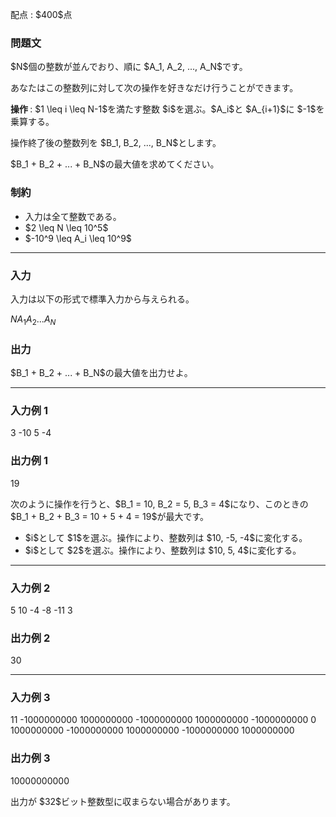 
<div>

<span>

<span>

<p>
配点 : $400$点
</p>

<div>

<section>

### **問題文**

<p>
$N$個の整数が並んでおり、順に $A_1, A_2, ..., A_N$です。
</p>

<p>
あなたはこの整数列に対して次の操作を好きなだけ行うことができます。
</p>

<p>

<strong>
操作
</strong>
: $1 \leq i \leq N-1$を満たす整数 $i$を選ぶ。$A_i$と $A_{i+1}$に $-1$を乗算する。
</p>

<p>
操作終了後の整数列を $B_1, B_2, ..., B_N$とします。
</p>

<p>
$B_1 + B_2 + ... + B_N$の最大値を求めてください。
</p>

</section>

</div>

<div>

<section>

### **制約**

<ul>

<li>
入力は全て整数である。
</li>

<li>
$2 \leq N \leq 10^5$
</li>

<li>
$-10^9 \leq A_i \leq 10^9$
</li>

</ul>

</section>

</div>

---

<div>

<div>

<section>

### **入力**

<p>
入力は以下の形式で標準入力から与えられる。
</p>

<div>

$N$$A_1$$A_2$$...$$A_N$
</div>

</section>

</div>

<div>

<section>

### **出力**

<p>
$B_1 + B_2 + ... + B_N$の最大値を出力せよ。
</p>

</section>

</div>

</div>

---

<div>

<section>

### **入力例 1**

<div>

3
-10 5 -4

</div>

</section>

</div>

<div>

<section>

### **出力例 1**

<div>

19

</div>

<p>
次のように操作を行うと、$B_1 = 10, B_2 = 5, B_3 = 4$になり、このときの $B_1 + B_2 + B_3 = 10 + 5 + 4 = 19$が最大です。
</p>

<ul>

<li>
$i$として $1$を選ぶ。操作により、整数列は $10, -5, -4$に変化する。
</li>

<li>
$i$として $2$を選ぶ。操作により、整数列は $10, 5, 4$に変化する。
</li>

</ul>

</section>

</div>

---

<div>

<section>

### **入力例 2**

<div>

5
10 -4 -8 -11 3

</div>

</section>

</div>

<div>

<section>

### **出力例 2**

<div>

30

</div>

</section>

</div>

---

<div>

<section>

### **入力例 3**

<div>

11
-1000000000 1000000000 -1000000000 1000000000 -1000000000 0 1000000000 -1000000000 1000000000 -1000000000 1000000000

</div>

</section>

</div>

<div>

<section>

### **出力例 3**

<div>

10000000000

</div>

<p>
出力が $32$ビット整数型に収まらない場合があります。
</p>

</section>

</div>

</span>

</span>

</div>
